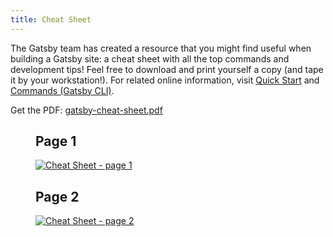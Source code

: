 ```yaml
---
title: Cheat Sheet
---
```


The Gatsby team has created a resource that you might find useful when building a Gatsby site: a cheat sheet with all the top commands and development tips! Feel free to download and print yourself a copy (and tape it by your workstation!). For related online information, visit [Quick Start](/docs/quick-start/) and [Commands (Gatsby CLI)](/docs/gatsby-cli/).

Get the PDF: <a href="/gatsby-cheat-sheet.pdf" download>gatsby-cheat-sheet.pdf</a>

<figure aria-labelledby="cheat_sheet-text">
    <h2>Page 1</h2>
    <a href="/cheat-sheet_page_1.png" title="Click to open image in a new window" target="_blank" style="display:block;">
        <img src="/cheat-sheet_page_1.png" alt="Cheat Sheet - page 1" style="display:block; margin:0;" />
    </a>
    <h2>Page 2</h2>
    <a href="/cheat-sheet_page_2.png" title="Click to open image in a new window" target="_blank" style="display:block;">
        <img src="/cheat-sheet_page_2.png" alt="Cheat Sheet - page 2" style="display:block; margin:0;" />
    </a>
</figure>

<div id="cheat_sheet-text" style=" position: absolute; height: 1px; width: 1px;overflow: hidden; clip: rect(1px, 1px, 1px, 1px);">
    <h2>Gatsby Cheat Sheet contents</h2>
    <p>v1.0 for Gatsby 2.x
        <a href="https://gatsby.dev/cheatsheet">Latest version <span aria-hidden="true">↗</span></a>
    </p>
    <h2>Top Docs</h2>
    <table>
        <tbody>
            <tr>
                <td>
                    <p>Gatsby Docs</p>
                </td>
                <td>
                    <p><a href="https://gatsby.dev/docs">gatsby.dev/docs</a></p>
                </td>
            </tr>
            <tr>
                <td>
                    <p>Gatsby on GitHub</p>
                </td>
                <td>
                    <p><a href="https://github.com/gatsbyjs/gatsby">github.com/gatsbyjs/gatsby</a></p>
                </td>
            </tr>
            <tr>
                <td>
                    <p>Gatsby Tutorial</p>
                </td>
                <td>
                    <p><a href="https://gatsby.dev/tutorial">gatsby.dev/tutorial</a></p>
                </td>
            </tr>
            <tr>
                <td>
                    <p>Quick Start<br />(for intermediate and advanced developers)</p>
                </td>
                <td>
                    <p><a href="https://gatsby.dev/quick-start">gatsby.dev/quick-start</a></p>
                </td>
            </tr>
            <tr>
                <td>
                    <p>Gatsby Starters</p>
                </td>
                <td>
                    <p><a href="https://gatsby.dev/starters">gatsby.dev/starters</a></p>
                </td>
            </tr>
            <tr>
                <td>
                    <p>Quick Reference Guide</p>
                </td>
                <td>
                    <p><a href="https://gatsby.dev/recipes">gatsby.dev/recipes</a></p>
                </td>
            </tr>
            <tr>
                <td>
                    <p>Adding Images</p>
                </td>
                <td>
                    <p><a href="https://gatsby.dev/image">gatsby.dev/image</a></p>
                </td>
            </tr>
            <tr>
                <td>
                    <p>Gatsby Node APIs</p>
                </td>
                <td>
                    <p><a href="https://gatsby.dev/api">gatsby.dev/api</a></p>
                </td>
            </tr>
            <tr>
                <td>
                    <p>Querying with GraphQL</p>
                </td>
                <td>
                    <p><a href="https://gatsby.dev/graphql">gatsby.dev/graphql</a></p>
                </td>
            </tr>
            <tr>
                <td>
                    <p>Deploying and Hosting</p>
                </td>
                <td>
                    <p><a href="https://gatsby.dev/deploy">gatsby.dev/deploy</a></p>
                </td>
            </tr>
            <tr>
                <td>
                    <p>Using Gatsby Link</p>
                </td>
                <td>
                    <p><a href="https://gatsby.dev/link">gatsby.dev/link</a></p>
                </td>
            </tr>
            <tr>
                <td>
                    <p>Static Query</p>
                </td>
                <td>
                    <p><a href="https://gatsby.dev/static-query">gatsby.dev/static-query</a></p>
                </td>
            </tr>
            <tr>
                <td>
                    <p>How to Contribute</p>
                </td>
                <td>
                    <p><a href="https://gatsby.dev/contribute">gatsby.dev/contribute</a></p>
                </td>
            </tr>
        </tbody>
    </table>
    <p><a href="https://www.gatsbyjs.org/">gatsbyjs.org</a></p>
    <p><a href="https://twitter.com/gatsbyjs">twitter.com/gatsbyjs</a></p>
    <h2>Gatsby CLI Commands</h2>
    <p>First, install the global executable:
        <br />
        <code>npm install -g gatsby-cli</code></p>
    <p>Run <code>gatsby --help</code> for a list of commands and options.</p>
    <h3><code>gatsby new <span style="font-weight:normal">my-site-name</span></code></h3>
    <p>Create a new local Gatsby site using the default starter (see “Quick Start Commands” in this cheat sheet on how to use other starters).</p>
    <h3><code>gatsby develop</code></h3>
    <p>Start the Gatsby development server.</p>
    <table>
        <tbody>
            <tr>
                <td>
                    <p><code>-H, --host</code></p>
                </td>
                <td>
                    <p>Set host. Defaults to <code>localhost</code></p>
                </td>
            </tr>
            <tr>
                <td>
                    <p><code>-p, --port</code></p>
                </td>
                <td>
                    <p>Set port. Defaults to <code>8000</code></p>
                </td>
            </tr>
            <tr>
                <td>
                    <p><code>-o, --open</code></p>
                </td>
                <td>
                    <p>Open the site in your (default) browser for you</p>
                </td>
            </tr>
            <tr>
                <td>
                    <p><code>-S, --https</code></p>
                </td>
                <td>
                    <p>Use HTTPS</p>
                </td>
            </tr>
        </tbody>
    </table>
    <h3><code>gatsby build</code></h3>
    <p>Compile your application and make it ready for deployment.<br /></p>
    <table>
        <tbody>
            <tr>
                <td>
                    <p><code>--prefix-paths</code></p>
                </td>
                <td>
                    <p>Build site with link paths prefixed<br />(set <code>pathPrefix</code> in your config)</p>
                </td>
            </tr>
            <tr>
                <td>
                    <p><code>--no-uglify</code></p>
                </td>
                <td>
                    <p>Build site without uglifying JS bundles<br />(for debugging)</p>
                </td>
            </tr>
            <tr>
                <td>
                    <p><code>--open-tracing-config-file</code></p>
                </td>
                <td>
                    <p>Tracer configuration file (OpenTracing compatible). See <a href="https://gatsby.dev/tracing">gatsby.dev/tracing</a></p>
                </td>
            </tr>
        </tbody>
    </table>
    <h3><code>gatsby serve</code></h3>
    <p>Serve the production build for testing.</p>
    <table>
        <tbody>
            <tr>
                <td>
                    <p><code>-H, --host</code></p>
                </td>
                <td>
                    <p>Set host. Defaults to <code>localhost</code></p>
                </td>
            </tr>
            <tr>
                <td>
                    <p><code>-p, --port</code></p>
                </td>
                <td>
                    <p>Set port. Defaults to <code>9000</code></p>
                </td>
            </tr>
            <tr>
                <td>
                    <p><code>-o, --open</code></p>
                </td>
                <td>
                    <p>Open the site in your (default) browser for you</p>
                </td>
            </tr>
            <tr>
                <td>
                    <p><code>--prefix-paths</code></p>
                </td>
                <td>
                    <p>Serve site with link paths prefixed (if built with <code>pathPrefix</code> in your <code>gatsby-config.js</code>)</p>
                </td>
            </tr>
        </tbody>
    </table>
    <h3><code>gatsby info</code></h3>
    <p>Get helpful environment information which will be required when reporting a bug at <a href="https://github.com/gatsbyjs/gatsby/issues">github.com/gatsbyjs/gatsby/issues</a>.</p>
    <table>
        <tbody>
            <tr>
                <td>
                    <p><code>-C, --clipboard</code></p>
                </td>
                <td>
                    <p>Automagically copy environment information to clipboard</p>
                </td>
            </tr>
        </tbody>
    </table>
    <h3>gatsby clean</h3>
    <p>Wipe out Gatsby’s <code>.cache</code> and <code>public</code> directories.</p>
    <h2>T-Shirts, Hats, Hoodies, and more!</h2>
    <p>Sign up for the Gatsby Newsletter and <strong>get 30% off</strong> your Gatsby Store purchase! (<a href="https://gatsby.dev/store">gatsby.dev/store</a>)</p>
    <p>Sign up at <a href="https://gatsby.dev/discount">gatsby.dev/discount</a></p>
    <h2>Quick Start Commands</h2>
    <p>Create a new Gatsby site using the “Blog” starter:<br />
    <code>gatsby new my-blog-starter https://github.com/gatsbyjs/gatsby-starter-blog</code></p>
    <p>Navigate into your new site’s directory and start it up:<br />
    <code>cd my-blog-starter/<br />
    gatsby develop</code></p>
    <p>Your site is now running at <code>http://localhost:8000</code>!</p>
    <p>You’ll also see a second link: <code>http://localhost:8000/___graphql</code>. This is a tool you can use to experiment with querying your data. Learn more about it at <a href="https://gatsby.dev/tutorial">gatsby.dev/tutorial</a></p>
    <p>For more Gatsby starters, visit <a href="https://gatsby.dev/starters">gatsby.dev/starters</a>.</p>
    <h2>Helpful File Definitions</h2>
    <p>Each of these files should live at the root of your Gatsby project folder. See <a href="https://gatsby.dev/projects">gatsby.dev/projects</a></p>
    <p><code>gatsby-config.js</code> — configure options for a Gatsby site, with metadata for project title, description, plugins, etc.</p>
    <p><code>gatsby-node.js</code> — implement Gatsby’s Node.js APIs to customize and extend default settings affecting the build process</p>
    <p><code>gatsby-browser.js</code> — customize and extend default settings affecting the browser, using Gatsby’s browser APIs</p>
    <p><code>gatsby-ssr.js</code> — use Gatsby’s server-side rendering APIs to customize default settings affecting server-side rendering</p>
</div>
